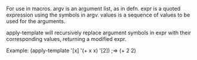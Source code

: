 For use in macros.  argv is an argument list, as in defn.  expr is
  a quoted expression using the symbols in argv.  values is a sequence
  of values to be used for the arguments.

  apply-template will recursively replace argument symbols in expr
  with their corresponding values, returning a modified expr.

  Example: (apply-template '[x] '(+ x x) '[2])
           ;=> (+ 2 2)